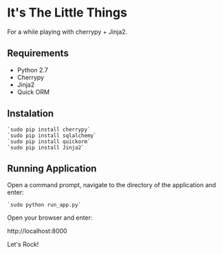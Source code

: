 It's The Little Things
======================

For a while playing with cherrypy + Jinja2.

Requirements
------------

 - Python 2.7
 - Cherrypy
 - Jinja2
 - Quick ORM


Instalation
-----------

    `sudo pip install cherrypy`
    `sudo pip install sqlalchemy`
    `sudo pip install quickorm`
    `sudo pip install Jinja2`


Running Application
-------------------

Open a command prompt, navigate to the directory of the application and enter: 
    
    `sudo python run_app.py`

Open your browser and enter:

  http://localhost:8000




Let's Rock!
